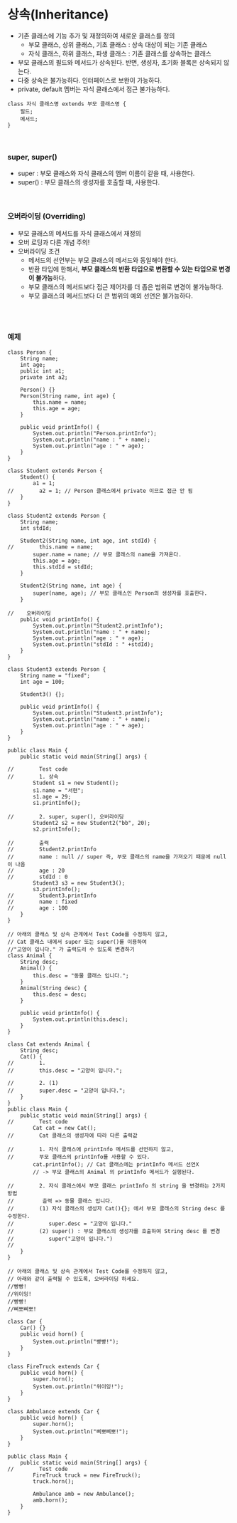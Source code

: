 # 상속(Inheritance)
- 기존 클래스에 기능 추가 및 재정의하여 새로운 클래스를 정의
  - 부모 클래스, 상위 클래스, 기초 클래스 : 상속 대상이 되는 기존 클래스
  - 자식 클래스, 하위 클래스, 파생 클래스 : 기존 클래스를 상속하는 클래스
- 부모 클래스의 필드와 메서드가 상속된다. 반면, 생성자, 초기화 블록은 상속되지 않는다.
- 다중 상속은 불가능하다. 인터페이스로 보완이 가능하다.
- private, default 멤버는 자식 클래스에서 접근 불가능하다.

```
class 자식 클래스명 extends 부모 클래스명 {
    필드;
    메서드;
}
```
<br>

### super, super()
- super : 부모 클래스와 자식 클래스의 멤버 이름이 같을 때, 사용한다.
- super() : 부모 클래스의 생성자를 호출할 때, 사용한다.

<br>

### 오버라이딩 (Overriding)
- 부모 클래스의 메서드를 자식 클래스에서 재정의
- 오버 로딩과 다른 개념 주의!
- 오버라이딩 조건
  - 메서드의 선언부는 부모 클래스의 메서드와 동일해야 한다.
  - 반환 타입에 한해서, **부모 클래스의 반환 타입으로 변환할 수 있는 타입으로 변경이 불가능**하다.
  - 부모 클래스의 메서드보다 접근 제어자를 더 좁은 범위로 변경이 불가능하다.
  - 부모 클래스의 메서드보다 더 큰 범위의 예외 선언은 불가능하다.
<br>
<br>

### 예제
```
class Person {
    String name;
    int age;
    public int a1;
    private int a2;

    Person() {}
    Person(String name, int age) {
        this.name = name;
        this.age = age;
    }

    public void printInfo() {
        System.out.println("Person.printInfo");
        System.out.println("name : " + name);
        System.out.println("age : " + age);
    }
}

class Student extends Person {
    Student() {
        a1 = 1;
//        a2 = 1; // Person 클래스에서 private 이므로 접근 안 됨
    }
}

class Student2 extends Person {
    String name;
    int stdId;

    Student2(String name, int age, int stdId) {
//        this.name = name;
        super.name = name; // 부모 클래스의 name을 가져온다.
        this.age = age;
        this.stdId = stdId;
    }

    Student2(String name, int age) {
        super(name, age); // 부모 클래스인 Person의 생성자를 호출한다.
    }

//    오버라이딩
    public void printInfo() {
        System.out.println("Student2.printInfo");
        System.out.println("name : " + name);
        System.out.println("age : " + age);
        System.out.println("stdId : " +stdId);
    }
}

class Student3 extends Person {
    String name = "fixed";
    int age = 100;

    Student3() {};

    public void printInfo() {
        System.out.println("Student3.printInfo");
        System.out.println("name : " + name);
        System.out.println("age : " + age);
    }
}

public class Main {
    public static void main(String[] args) {

//        Test code
//        1. 상속
        Student s1 = new Student();
        s1.name = "서현";
        s1.age = 29;
        s1.printInfo();

//        2. super, super(), 오버라이딩
        Student2 s2 = new Student2("bb", 20);
        s2.printInfo();

//        출력
//        Student2.printInfo
//        name : null // super 즉, 부모 클래스의 name을 가져오기 때문에 null이 나옴
//        age : 20
//        stdId : 0
        Student3 s3 = new Student3();
        s3.printInfo();
//        Student3.printInfo
//        name : fixed
//        age : 100
    }
}
```

```
// 아래의 클래스 및 상속 관계에서 Test Code를 수정하지 않고,
// Cat 클래스 내에서 super 또는 super()를 이용하여
//"고양이 입니다." 가 출력도리 수 있도록 변경하기
class Animal {
    String desc;
    Animal() {
        this.desc = "동물 클래스 입니다.";
    }
    Animal(String desc) {
        this.desc = desc;
    }

    public void printInfo() {
        System.out.println(this.desc);
    }
}

class Cat extends Animal {
    String desc;
    Cat() {
//        1.
//        this.desc = "고양이 입니다.";

//        2. (1)
//        super.desc = "고양이 입니다.";
    }
}
public class Main {
    public static void main(String[] args) {
//        Test code
        Cat cat = new Cat();
//        Cat 클래스의 생성자에 따라 다른 출력값

//        1. 자식 클래스에 printInfo 메서드를 선언하지 않고,
//        부모 클래스의 printInfo를 사용할 수 있다.
        cat.printInfo(); // Cat 클래스에는 printInfo 메서드 선언X
        // -> 부모 클래스의 Animal 의 printInfo 메서드가 실행된다.

//        2. 자식 클래스에서 부모 클래스 printInfo 의 string 을 변경하는 2가지 방법
//         츨력 => 동물 클래스 입니다.
//        (1) 자식 클래스의 생성자 Cat(){}; 에서 부모 클래스의 String desc 를 수정한다.
//           super.desc = "고양이 입니다."
//        (2) super() : 부모 클래스의 생성자를 호출하여 String desc 를 변경
//           super("고양이 입니다.")
//  
    }
}
```

```
// 아래의 클래스 및 상속 관계에서 Test Code를 수정하지 않고,
// 아래와 같이 출력될 수 있도록, 오버라이딩 하세요.
//빵빵!
//위이잉!
//빵빵!
//삐뽀삐뽀!

class Car {
    Car() {}
    public void horn() {
        System.out.println("빵빵!");
    }
}

class FireTruck extends Car {
    public void horn() {
        super.horn();
        System.out.println("위이잉!");
    }
}

class Ambulance extends Car {
    public void horn() {
        super.horn();
        System.out.println("삐뽀삐뽀!");
    }
}

public class Main {
    public static void main(String[] args) {
//        Test code
        FireTruck truck = new FireTruck();
        truck.horn();

        Ambulance amb = new Ambulance();
        amb.horn();
    }
}
```

